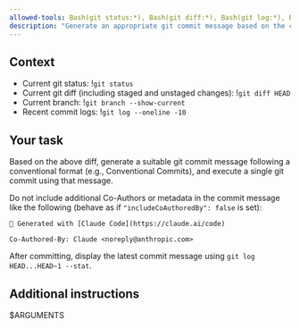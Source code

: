 ```yaml
---
allowed-tools: Bash(git status:*), Bash(git diff:*), Bash(git log:*), Bash(git branch --show-current:*)
description: "Generate an appropriate git commit message based on the current code changes and create the commit."
---
```


## Context

- Current git status: !`git status`
- Current git diff (including staged and unstaged changes): !`git diff HEAD`
- Current branch: !`git branch --show-current`
- Recent commit logs: !`git log --oneline -10`

## Your task

Based on the above diff, generate a suitable git commit message
following a conventional format (e.g., Conventional Commits),
and execute a single git commit using that message.

Do not include additional Co-Authors or metadata in the commit message like the following (behave as if `"includeCoAuthoredBy": false` is set):

```
🤖 Generated with [Claude Code](https://claude.ai/code)

Co-Authored-By: Claude <noreply@anthropic.com>
```

After committing, display the latest commit message using `git log HEAD...HEAD~1 --stat`.

## Additional instructions

$ARGUMENTS

